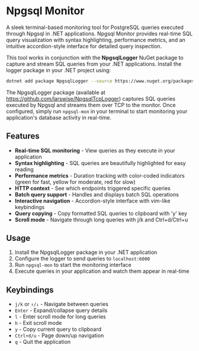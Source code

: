 # Npgsql Monitor

A sleek terminal-based monitoring tool for PostgreSQL queries executed through Npgsql in .NET applications. Npgsql Monitor provides real-time SQL query visualization with syntax highlighting, performance metrics, and an intuitive accordion-style interface for detailed query inspection.

This tool works in conjunction with the **NpgsqlLogger** NuGet package to capture and stream SQL queries from your .NET applications. Install the logger package in your .NET project using:

```bash
dotnet add package NpgsqlLogger --source https://www.nuget.org/packages/NpgsqlLogger/
```

The NpgsqlLogger package (available at https://github.com/larswise/NpgsqlTcpLogger) captures SQL queries executed by Npgsql and streams them over TCP to the monitor. Once configured, simply run `npgsql-mon` in your terminal to start monitoring your application's database activity in real-time.

## Features

- **Real-time SQL monitoring** - View queries as they execute in your application
- **Syntax highlighting** - SQL queries are beautifully highlighted for easy reading
- **Performance metrics** - Duration tracking with color-coded indicators (green for fast, yellow for moderate, red for slow)
- **HTTP context** - See which endpoints triggered specific queries
- **Batch query support** - Handles and displays batch SQL operations
- **Interactive navigation** - Accordion-style interface with vim-like keybindings
- **Query copying** - Copy formatted SQL queries to clipboard with 'y' key
- **Scroll mode** - Navigate through long queries with j/k and Ctrl+d/Ctrl+u

## Usage

1. Install the NpgsqlLogger package in your .NET application
2. Configure the logger to send queries to `localhost:6000`
3. Run `npgsql-mon` to start the monitoring interface
4. Execute queries in your application and watch them appear in real-time

## Keybindings

- `j/k` or `↑/↓` - Navigate between queries
- `Enter` - Expand/collapse query details
- `l` - Enter scroll mode for long queries
- `h` - Exit scroll mode
- `y` - Copy current query to clipboard
- `Ctrl+d/u` - Page down/up navigation
- `q` - Quit the application
